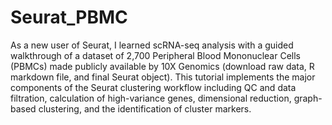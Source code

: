 # Seurat_PBMC
As a new user of Seurat, I learned scRNA-seq analysis with a guided walkthrough of a dataset of 2,700 Peripheral Blood Mononuclear Cells 
(PBMCs) made publicly available by 10X Genomics (download raw data, R markdown file, and final Seurat object). This tutorial implements 
the major components of the Seurat clustering workflow including QC and data filtration, calculation of high-variance genes, dimensional
reduction, graph-based clustering, and the identification of cluster markers.
